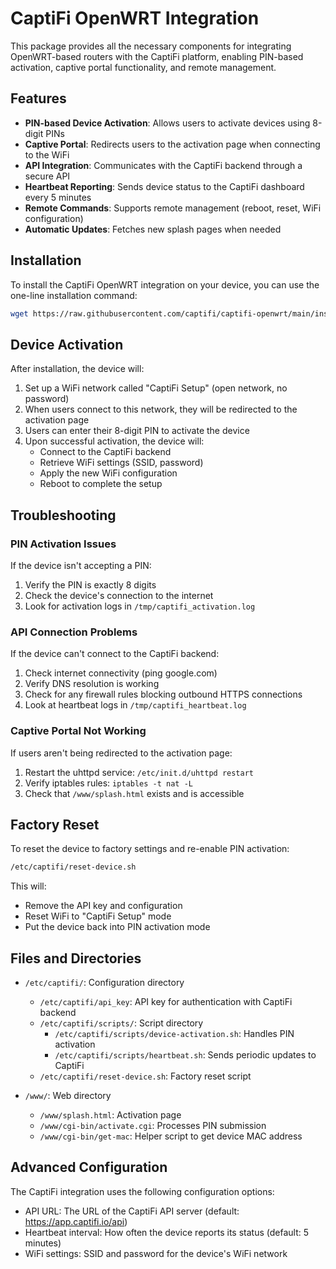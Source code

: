 # CaptiFi OpenWRT Integration

This package provides all the necessary components for integrating OpenWRT-based routers with the CaptiFi platform, enabling PIN-based activation, captive portal functionality, and remote management.

## Features

- **PIN-based Device Activation**: Allows users to activate devices using 8-digit PINs
- **Captive Portal**: Redirects users to the activation page when connecting to the WiFi
- **API Integration**: Communicates with the CaptiFi backend through a secure API
- **Heartbeat Reporting**: Sends device status to the CaptiFi dashboard every 5 minutes
- **Remote Commands**: Supports remote management (reboot, reset, WiFi configuration)
- **Automatic Updates**: Fetches new splash pages when needed

## Installation

To install the CaptiFi OpenWRT integration on your device, you can use the one-line installation command:

```bash
wget https://raw.githubusercontent.com/captifi/captifi-openwrt/main/install_captifi_complete.sh -O install_captifi.sh && chmod +x install_captifi.sh && ./install_captifi.sh
```

## Device Activation

After installation, the device will:

1. Set up a WiFi network called "CaptiFi Setup" (open network, no password)
2. When users connect to this network, they will be redirected to the activation page
3. Users can enter their 8-digit PIN to activate the device
4. Upon successful activation, the device will:
   - Connect to the CaptiFi backend
   - Retrieve WiFi settings (SSID, password)
   - Apply the new WiFi configuration
   - Reboot to complete the setup

## Troubleshooting

### PIN Activation Issues

If the device isn't accepting a PIN:

1. Verify the PIN is exactly 8 digits
2. Check the device's connection to the internet
3. Look for activation logs in `/tmp/captifi_activation.log`

### API Connection Problems

If the device can't connect to the CaptiFi backend:

1. Check internet connectivity (ping google.com)
2. Verify DNS resolution is working
3. Check for any firewall rules blocking outbound HTTPS connections
4. Look at heartbeat logs in `/tmp/captifi_heartbeat.log`

### Captive Portal Not Working

If users aren't being redirected to the activation page:

1. Restart the uhttpd service: `/etc/init.d/uhttpd restart`
2. Verify iptables rules: `iptables -t nat -L`
3. Check that `/www/splash.html` exists and is accessible

## Factory Reset

To reset the device to factory settings and re-enable PIN activation:

```bash
/etc/captifi/reset-device.sh
```

This will:
- Remove the API key and configuration
- Reset WiFi to "CaptiFi Setup" mode
- Put the device back into PIN activation mode

## Files and Directories

- `/etc/captifi/`: Configuration directory
  - `/etc/captifi/api_key`: API key for authentication with CaptiFi backend
  - `/etc/captifi/scripts/`: Script directory
    - `/etc/captifi/scripts/device-activation.sh`: Handles PIN activation
    - `/etc/captifi/scripts/heartbeat.sh`: Sends periodic updates to CaptiFi
  - `/etc/captifi/reset-device.sh`: Factory reset script

- `/www/`: Web directory
  - `/www/splash.html`: Activation page
  - `/www/cgi-bin/activate.cgi`: Processes PIN submission
  - `/www/cgi-bin/get-mac`: Helper script to get device MAC address

## Advanced Configuration

The CaptiFi integration uses the following configuration options:

- API URL: The URL of the CaptiFi API server (default: https://app.captifi.io/api)
- Heartbeat interval: How often the device reports its status (default: 5 minutes)
- WiFi settings: SSID and password for the device's WiFi network
